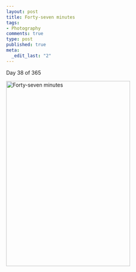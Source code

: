 ```yaml
--- 
layout: post
title: Forty-seven minutes
tags: 
- Photography
comments: true
type: post
published: true
meta: 
  _edit_last: "2"
---
```

Day 38 of 365

<a href="http://www.flickr.com/photos/aaronbrethorst/3266221538/" title="Forty-seven minutes by aaronbrethorst, on Flickr"><img src="http://farm4.static.flickr.com/3531/3266221538_2a3bde5ff4.jpg" width="335" height="500" alt="Forty-seven minutes" /></a>
